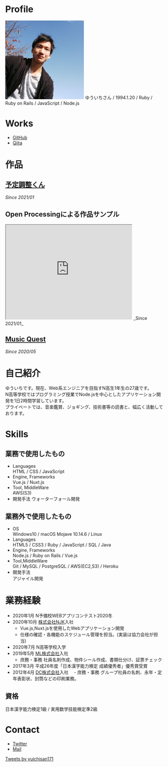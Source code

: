# Profile
<img src="T0HTW2RH7-U017Q26GRLH-efd1dac535e4-512.jpeg" width="250px" height="250px">  
ゆういちさん / 1994.1.20 / Ruby / Ruby on Rails / JavaScript / Node.js

# Works
- [GitHub](https://github.com/yuichisan171)
- [Qiita](https://qiita.com/yuichisan65)

# 作品
## [予定調整くん](https://calm-atoll-21128.herokuapp.com/)
_Since 2021/01_

## Open Processingによる作品サンプル
<iframe src="https://www.openprocessing.org/sketch/1052903/embed/" width="400" height="300"></iframe>
_Since 2021/01_

## [Music Quest](https://musicquest.herokuapp.com/)
_Since 2020/05_

# 自己紹介
ゆういちです。現在、Web系エンジニアを目指すN高生1年生の27歳です。  
N高等学校ではプログラミング授業でNode.jsを中心としたアプリケーション開発を1日2時間学習しています。  
プライベートでは、音楽鑑賞、ジョギング、技術書等の読書と、幅広く活動しております。　　

# Skills
## 業務で使用したもの
- Languages  
HTML / CSS / JavaScript
- Engine, Frameworks  
Vue.js / Nuxt.js
- Tool, MiddleWare  
AWS(S3)
- 開発手法
ウォーターフォール開発

## 業務外で使用したもの

- OS  
Windows10 / macOS Mojave 10.14.6 / Linux
- Languages  
HTML5 / CSS3 / Ruby / JavaScript / SQL / Java
- Engine, Frameworks  
Node.js / Ruby on Rails / Vue.js
- Tool,MiddleWare  
Git / MySQL / PostgreSQL / AWS(EC2,S3) / Heroku
- 開発手法  
アジャイル開発

# 業務経験
- 2020年1月 N予備校WEBアプリコンテスト2020冬
- 2020年10月 [株式会社NJK]()入社
  - Vue.js,Nuxt.jsを使用したWebアプリケーション開発
  - 仕様の確認・各機能のスケジュール管理を担当。(実装は協力会社が担当)
- 2020年7月 N高等学校入学
- 2019年5月 [ML株式会社]()入社
  - 庶務・事務
  社員名刺作成、物件シール作成、書類仕分け、証票チェック
- 2017年3月 平成26年度「日本漢字能力検定 成績優秀者」優秀賞受賞
- 2012年4月 [DC株式会社]()入社
　- 庶務・事務
 グループ社員の名刺、永年・定年表彰状、封筒などの印刷業務。
 
 ## 資格
日本漢字能力検定1級 / 実用数学技能検定準2級

# Contact
- [Twitter](https://twitter.com/yuichisan171)
- [Mail](mailto:yuuichi_20n2100080@nnn.ed.jp)

<a class="twitter-timeline" data-width="400" data-height="600" data-theme="light" href="https://twitter.com/yuichisan171?ref_src=twsrc%5Etfw">Tweets by yuichisan171</a> <script async src="https://platform.twitter.com/widgets.js" charset="utf-8"></script>
